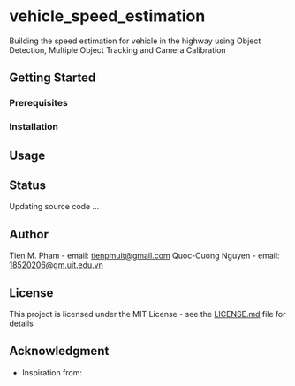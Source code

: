 # vehicle_speed_estimation
Building the speed estimation for vehicle in the highway using Object Detection, Multiple Object Tracking and Camera Calibration

## Getting Started

### Prerequisites

### Installation

## Usage

## Status
Updating source code ...

## Author

Tien M. Pham - email: <tienpmuit@gmail.com>
Quoc-Cuong Nguyen - email: <18520206@gm.uit.edu.vn>

## License

This project is licensed under the MIT License - see the [LICENSE.md](LICENSE.md) file for details

## Acknowledgment

* Inspiration from: 


